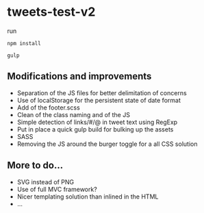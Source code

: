 # tweets-test-v2

run

```
npm install
```

```
gulp
```

## Modifications and improvements

- Separation of the JS files for better delimitation of concerns
- Use of localStorage for the persistent state of date format
- Add of the footer.scss
- Clean of the class naming and of the JS
- Simple detection of links/#/@ in tweet text using RegExp
- Put in place a quick gulp build for bulking up the assets
- SASS
- Removing the JS around the burger toggle for a all CSS solution

## More to do...

- SVG instead of PNG
- Use of full MVC framework?
- Nicer templating solution than inlined in the HTML
- ...
